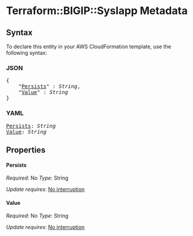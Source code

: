 # Terraform::BIGIP::SysIapp Metadata

## Syntax

To declare this entity in your AWS CloudFormation template, use the following syntax:

### JSON

<pre>
{
    "<a href="#persists" title="Persists">Persists</a>" : <i>String</i>,
    "<a href="#value" title="Value">Value</a>" : <i>String</i>
}
</pre>

### YAML

<pre>
<a href="#persists" title="Persists">Persists</a>: <i>String</i>
<a href="#value" title="Value">Value</a>: <i>String</i>
</pre>

## Properties

#### Persists

_Required_: No
_Type_: String

_Update requires_: [No interruption](https://docs.aws.amazon.com/AWSCloudFormation/latest/UserGuide/using-cfn-updating-stacks-update-behaviors.html#update-no-interrupt)

#### Value

_Required_: No
_Type_: String

_Update requires_: [No interruption](https://docs.aws.amazon.com/AWSCloudFormation/latest/UserGuide/using-cfn-updating-stacks-update-behaviors.html#update-no-interrupt)

